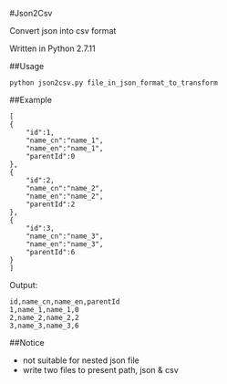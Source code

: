 #Json2Csv

Convert json into csv format

Written in Python 2.7.11

##Usage
<pre><code>python json2csv.py file_in_json_format_to_transform</code></pre>

##Example
<pre><code>[
{
	"id":1,
	"name_cn":"name_1",
	"name_en":"name_1",
	"parentId":0
},
{
	"id":2,
	"name_cn":"name_2",
	"name_en":"name_2",
	"parentId":2
},
{
	"id":3,
	"name_cn":"name_3",
	"name_en":"name_3",
	"parentId":6
}
]</code></pre>

Output:
<pre><code>id,name_cn,name_en,parentId
1,name_1,name_1,0
2,name_2,name_2,2
3,name_3,name_3,6
</code></pre>

##Notice

* not suitable for nested json file
* write two files to present path, json & csv



